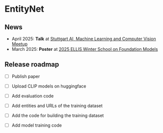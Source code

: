 # EntityNet

## News

- April 2025: **Talk** at [Stuttgart AI, Machine Learning and Computer Vision Meetup](https://voxel51.com/computer-vision-events/stuttgart-ai-ml-and-computer-vision-meetup-april-23-2025/)
- March 2025: **Poster** at [2025 ELLIS Winter School on Foundation Models](https://ivi.fnwi.uva.nl/ellis/events/2025-ellis-winter-school-on-foundation-models-fomo/)

## Release roadmap

- [ ] Publish paper
- [ ] Upload CLIP models on huggingface
- [ ] Add evaluation code
- [ ] Add entities and URLs of the training dataset
- [ ] Add the code for building the training dataset
- [ ] Add model training code

